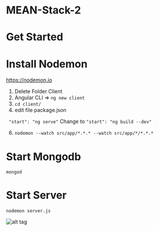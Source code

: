 # MEAN-Stack-2

# Get Started
# Install Nodemon
https://nodemon.io

  1. Delete Folder Client
  3. Angular CLI => `ng new client`
  4. `cd client/`
  5. edit file package.json
  
  ` "start": "ng serve"` Change to `"start": "ng build --dev" ` 

  6. `nodemon --watch src/app/*.*.* --watch src/app/*/*.*.*`

# Start Mongodb
`mongod`

# Start Server
`nodemon server.js`

![alt tag](https://raw.githubusercontent.com/diw112/Start-MEAN-Stack-2/master/app.jpg)


